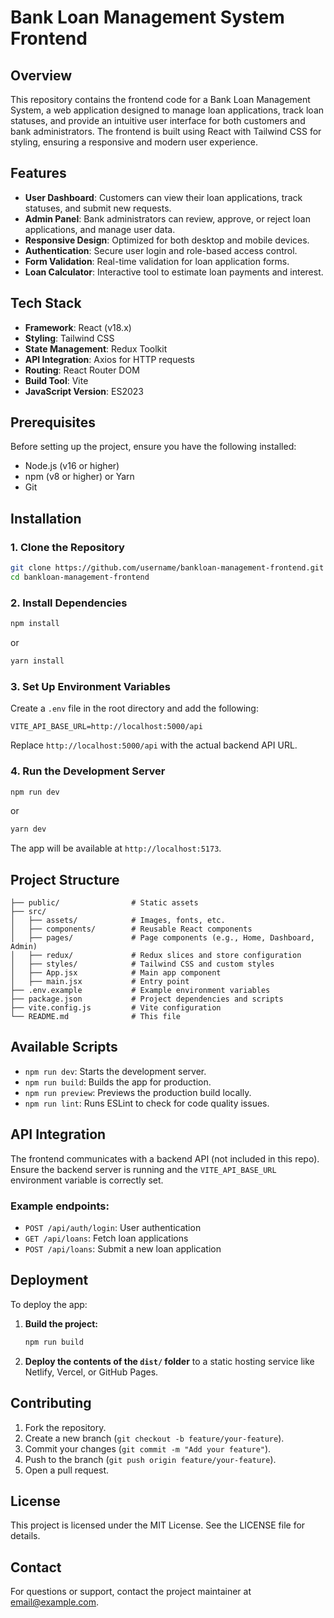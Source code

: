 # Bank Loan Management System Frontend

## Overview

This repository contains the frontend code for a Bank Loan Management System, a web application designed to manage loan applications, track loan statuses, and provide an intuitive user interface for both customers and bank administrators. The frontend is built using React with Tailwind CSS for styling, ensuring a responsive and modern user experience.

## Features

- **User Dashboard**: Customers can view their loan applications, track statuses, and submit new requests.
- **Admin Panel**: Bank administrators can review, approve, or reject loan applications, and manage user data.
- **Responsive Design**: Optimized for both desktop and mobile devices.
- **Authentication**: Secure user login and role-based access control.
- **Form Validation**: Real-time validation for loan application forms.
- **Loan Calculator**: Interactive tool to estimate loan payments and interest.

## Tech Stack

- **Framework**: React (v18.x)
- **Styling**: Tailwind CSS
- **State Management**: Redux Toolkit
- **API Integration**: Axios for HTTP requests
- **Routing**: React Router DOM
- **Build Tool**: Vite
- **JavaScript Version**: ES2023

## Prerequisites

Before setting up the project, ensure you have the following installed:

- Node.js (v16 or higher)
- npm (v8 or higher) or Yarn
- Git

## Installation

### 1. Clone the Repository

```bash
git clone https://github.com/username/bankloan-management-frontend.git
cd bankloan-management-frontend
```

### 2. Install Dependencies

```bash
npm install
```

or

```bash
yarn install
```

### 3. Set Up Environment Variables

Create a `.env` file in the root directory and add the following:

```env
VITE_API_BASE_URL=http://localhost:5000/api
```

Replace `http://localhost:5000/api` with the actual backend API URL.

### 4. Run the Development Server

```bash
npm run dev
```

or

```bash
yarn dev
```

The app will be available at `http://localhost:5173`.

## Project Structure

```
├── public/                # Static assets
├── src/
│   ├── assets/            # Images, fonts, etc.
│   ├── components/        # Reusable React components
│   ├── pages/             # Page components (e.g., Home, Dashboard, Admin)
│   ├── redux/             # Redux slices and store configuration
│   ├── styles/            # Tailwind CSS and custom styles
│   ├── App.jsx            # Main app component
│   ├── main.jsx           # Entry point
├── .env.example           # Example environment variables
├── package.json           # Project dependencies and scripts
├── vite.config.js         # Vite configuration
└── README.md              # This file
```

## Available Scripts

- `npm run dev`: Starts the development server.
- `npm run build`: Builds the app for production.
- `npm run preview`: Previews the production build locally.
- `npm run lint`: Runs ESLint to check for code quality issues.

## API Integration

The frontend communicates with a backend API (not included in this repo). Ensure the backend server is running and the `VITE_API_BASE_URL` environment variable is correctly set. 

### Example endpoints:
- `POST /api/auth/login`: User authentication
- `GET /api/loans`: Fetch loan applications
- `POST /api/loans`: Submit a new loan application

## Deployment

To deploy the app:

1. **Build the project:**
   ```bash
   npm run build
   ```

2. **Deploy the contents of the `dist/` folder** to a static hosting service like Netlify, Vercel, or GitHub Pages.

## Contributing

1. Fork the repository.
2. Create a new branch (`git checkout -b feature/your-feature`).
3. Commit your changes (`git commit -m "Add your feature"`).
4. Push to the branch (`git push origin feature/your-feature`).
5. Open a pull request.

## License

This project is licensed under the MIT License. See the LICENSE file for details.

## Contact

For questions or support, contact the project maintainer at email@example.com.
